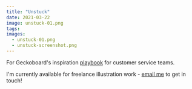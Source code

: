 ```yaml
---
title: "Unstuck"
date: 2021-03-22
image: unstuck-01.png
tags:
images:
  - unstuck-01.png
  - unstuck-screenshot.png
---
```


For Geckoboard's inspiration [playbook](https://www.geckoboard.com/best-practice/unstuck-customer-service-playbook/) for customer service teams.

I'm currently available for freelance illustration work - [email me](mailto::vicky.hughes@hotmail.com) to get in touch!